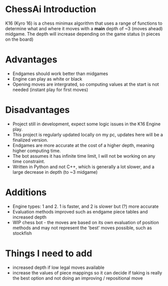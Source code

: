# ChessAi Introduction
K16 (Kyro 16) is a chess minimax algorithm that uses a range of functions to determine what and where it moves with a **main** depth of ~3 (moves ahead) midgame. The depth will increase depending on the game status (n pieces on the board)

# Advantages

- Endgames should work better than midgames
- Engine can play as white or black
- Opening moves are intergrated, so computing values at the start is not needed (instant play for first moves)

# Disadvantages

- Project still in development, expect some logic issues in the K16 Engine play.
- This project is regularly updated locally on my pc, updates here will be a finalized version.
- Endgames are more accurate at the cost of a higher depth, meaning higher computing time.
- The bot assumes it has infinite time limit, I will not be working on any time constraint.
- Written in Python and not C++, which is generally a lot slower, and a large decrease in depth (to ~3 midgame)

# Additions

- Engine types: 1 and 2. 1 is faster, and 2 is slower but (?) more accurate
- Evaluation methods improved such as endgame piece tables and increased depth
- WIP chess bot - the moves are based on its own evaluation of position methods and may not represent the 'best' moves possible, such as stockfish

# Things I need to add
- increased depth if low legal moves available
- increase the values of piece mappings so it can decide if taking is really the best option and not doing an improving / repositional move
